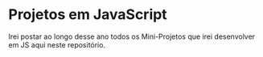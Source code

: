 # Projetos em JavaScript

Irei postar ao longo desse ano todos os Mini-Projetos que irei desenvolver em JS aqui neste repositório.
